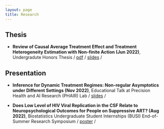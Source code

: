 ```yaml
---
layout: page
title: Research
---
```



## Thesis
 - **Review of Causal Average Treatment Effect and Treatment Heterogeneity Estimation with Non-finite Action (Jun 2022)**, Undergradute Honors Thesis / [pdf](/assets/HonorsThesis_YatingZou.pdf) / [slides](assets/ThesisPresentation_YatingZou.pdf) /


## Presentation
 - **Inference for Dynamic Treatment Regimes: Non-regular Asymptotics under Different Settings (Nov 2022)**, Educational Talk at Precision Health and AI Research (PHAIR) Lab / [slides](assets/NonregularAsymptotics_YatingZou.pdf) /

 - **Does Low Level of HIV Viral Replication in the CSF Relate to Neuropsychological Outcomes for People on Suppressive ART? (Aug 2022)**, Biostatistics Undergraduate Student Internships (BUSI) End-of-Summer Research Symposium / [poster](/assets/BUSIPoster_YatingZou.pdf) /
